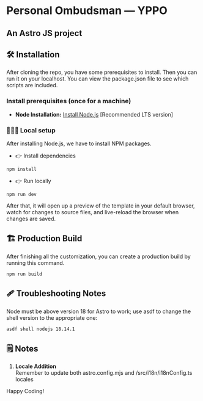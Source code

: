 # Personal Ombudsman — YPPO
## An Astro JS project

<!-- installation -->
## 🛠️ Installation

After cloning the repo, you have some prerequisites to install. Then you can run it on your localhost. You can view the package.json file to see which scripts are included.

### Install prerequisites (once for a machine)

- **Node Installation:** [Install Node.js](https://nodejs.org/en/download/) [Recommended LTS version]

### 👨🏻‍💻 Local setup

After installing Node.js, we have to install NPM packages.

- 👉 Install dependencies

```
npm install
```

- 👉 Run locally

```
npm run dev
```

After that, it will open up a preview of the template in your default browser, watch for changes to source files, and live-reload the browser when changes are saved.

## 🏗️ Production Build

After finishing all the customization, you can create a production build by running this command.

```
npm run build
```

## 🩹 Troubleshooting Notes

Node must be above version 18 for Astro to work; use asdf to change the shell version to the appropriate one:

```bash
asdf shell nodejs 18.14.1
```

## 🗒 Notes

1. <strong>Locale Addition</strong></br>
   Remember to update both astro.config.mjs and /src/i18n/i18nConfig.ts locales

Happy Coding!
